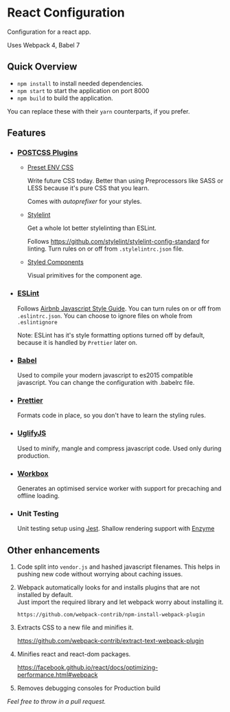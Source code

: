 # React Configuration

Configuration for a react app.

Uses Webpack 4, Babel 7

## Quick Overview

- `npm install` to install needed dependencies.
- `npm start` to start the application on port 8000
- `npm build` to build the application.

You can replace these with their `yarn` counterparts, if you prefer.

## Features

- ### [POSTCSS Plugins](http://postcss.org/)

  - [Preset ENV CSS](https://preset-env.cssdb.org)

    Write future CSS today. Better than using Preprocessors like SASS or LESS because it's pure CSS that you learn.

    Comes with _autoprefixer_ for your styles.

  - [Stylelint](https://stylelint.io/)

    Get a whole lot better stylelinting than ESLint.

    Follows https://github.com/stylelint/stylelint-config-standard for linting.
    Turn rules on or off from `.stylelintrc.json` file.

  - [Styled Components](https://www.styled-components.com/)

    Visual primitives for the component age.

- ### [ESLint](https://eslint.org)

  Follows [Airbnb Javascript Style Guide](https://github.com/airbnb/javascript). You can turn rules on or off from `.eslintrc.json`. You can choose to ignore files on whole from `.eslintignore`

  Note: ESLint has it's style formatting options turned off by default, because it is handled by `Prettier` later on.

- ### [Babel](https://babeljs.io/)

  Used to compile your modern javascript to es2015 compatible javascript.
  You can change the configuration with .babelrc file.

- ### [Prettier](https://github.com/prettier/prettier)

  Formats code in place, so you don't have to learn the styling rules.

- ### [UglifyJS](https://github.com/mishoo/UglifyJS2)

  Used to minify, mangle and compress javascript code.
  Used only during production.

- ### [Workbox](https://developers.google.com/web/tools/workbox)

  Generates an optimised service worker with support for precaching and offline loading.

- ### Unit Testing

  Unit testing setup using [Jest](https://facebook.github.io/jest/). Shallow rendering support with [Enzyme](http://airbnb.io/enzyme/)

## Other enhancements

1.  Code split into `vendor.js` and hashed javascript filenames.
    This helps in pushing new code without worrying about caching issues.
2.  Webpack automatically looks for and installs plugins that are not installed by default.  
    Just import the required library and let webpack worry about installing it.

        https://github.com/webpack-contrib/npm-install-webpack-plugin

3.  Extracts CSS to a new file and minifies it.

    https://github.com/webpack-contrib/extract-text-webpack-plugin

4.  Minifies react and react-dom packages.

    https://facebook.github.io/react/docs/optimizing-performance.html#webpack

5.  Removes debugging consoles for Production build

_Feel free to throw in a pull request._

